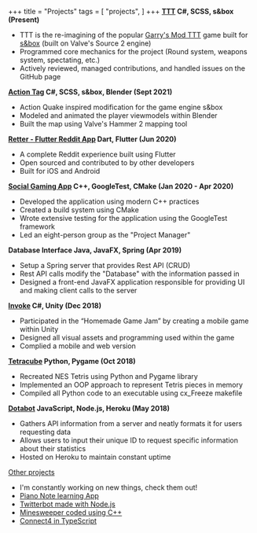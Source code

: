 +++
title = "Projects"
tags = [
    "projects",
]
+++
**[TTT](https://github.com/mzegar/sbox-TTT) C#, SCSS, s&box (Present)**
- TTT is the re-imagining of the popular [Garry's Mod TTT](https://www.troubleinterroristtown.com/) game built for [s&box](https://sbox.facepunch.com/news) (built on Valve's Source 2 engine)
- Programmed core mechanics for the project (Round system, weapons system, spectating, etc.)
- Actively reviewed, managed contributions, and handled issues on the GitHub page

**[Action Tag](https://github.com/mzegar/action-tag) C#, SCSS, s&box, Blender (Sept 2021)**
- Action Quake inspired modification for the game engine s&box
- Modeled and animated the player viewmodels within Blender
- Built the map using Valve's Hammer 2 mapping tool

**[Retter - Flutter Reddit App](https://github.com/mzegar/Retter) Dart, Flutter (Jun 2020)**
- A complete Reddit experience built using Flutter
- Open sourced and contributed to by other developers
- Built for iOS and Android

**[Social Gaming App](https://github.com/mzegar/Social-Gaming-App) C++, GoogleTest, CMake (Jan 2020 - Apr 2020)**
- Developed the application using modern C++ practices
- Created a build system using CMake
- Wrote extensive testing for the application using the GoogleTest framework
- Led an eight-person group as the "Project Manager"

**Database Interface Java, JavaFX, Spring (Apr 2019)**
- Setup a Spring server that provides Rest API (CRUD)
- Rest API calls modify the "Database" with the information passed in
- Designed a front-end JavaFX application responsible for providing UI and making client calls to the server

**[Invoke](https://github.com/mzegar/Invoke) C#, Unity (Dec 2018)**
- Participated in the “Homemade Game Jam” by creating a mobile game within Unity
- Designed all visual assets and programming used within the game
- Complied a mobile and web version

**[Tetracube](https://github.com/mzegar/Tetracube) Python, Pygame (Oct 2018)**
- Recreated NES Tetris using Python and Pygame library
- Implemented an OOP approach to represent Tetris pieces in memory
- Compiled all Python code to an executable using cx_Freeze makefile

**[Dotabot](https://github.com/mzegar/dotabot) JavaScript, Node.js, Heroku (May 2018)**
- Gathers API information from a server and neatly formats it for users requesting data
- Allows users to input their unique ID to request specific information about their statistics
- Hosted on Heroku to maintain constant uptime

[Other projects](https://github.com/mzegar?tab=repositories)
- I'm constantly working on new things, check them out!
- [Piano Note learning App](https://github.com/mzegar/LearnPianoNotes)
- [Twitterbot made with Node.js](https://github.com/mzegar/smashbot)
- [Minesweeper coded using C++](https://github.com/mzegar/Minesweeper-Cplusplus)
- [Connect4 in TypeScript](https://github.com/mzegar/Connect4)
